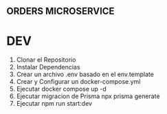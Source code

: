 ## ORDERS MICROSERVICE

# DEV

  1.  Clonar el Repositorio
  2.  Instalar Dependencias
  3.  Crear un archivo .env basado en el env.template
  4.  Crear y Configurar un docker-compose.yml
  5.  Ejecutar docker compose up -d
  6.  Ejecutar migracion de Prisma npx prisma generate
  7.  Ejecutar npm run start:dev